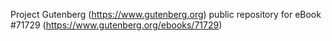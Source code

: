 Project Gutenberg (https://www.gutenberg.org) public repository
for eBook #71729 (https://www.gutenberg.org/ebooks/71729)
